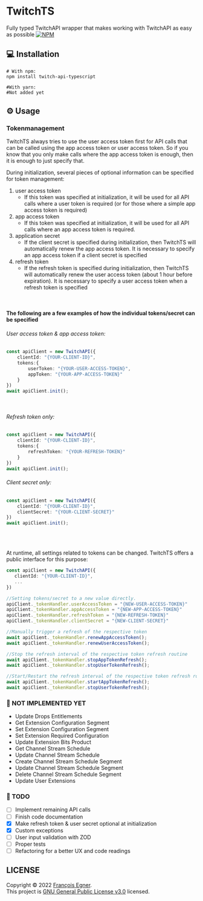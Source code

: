 # TwitchTS
Fully typed TwitchAPI wrapper that makes working with TwitchAPI as easy as possible
[![NPM](https://nodei.co/npm/twitch-api-typescript.png?downloads=true&month=3)](https://www.npmjs.com/package/twitch-api-typescript)

## 💻 Installation

```shell
# With npm:
npm install twitch-api-typescript

#With yarn:
#Not added yet
```

## ⚙️ Usage

### Tokenmanagement

TwitchTS always tries to use the user access token first for API calls that can be called using the app access token or user access token. So if you know that you only make calls where the app access token is enough, then it is enough to just specify that.

During initialization, several pieces of optional information can be specified for token management:
1. user access token
   * If this token was specified at initialization, it will be used for all API calls where a user token is required (or for those where a simple app access token is required)
2. app access token
   * If this token was specified at initialization, it will be used for all API calls where an app access token is required.
3. application secret
   * If the client secret is specified during initialization, then TwitchTS will automatically renew the app access token. It is necessary to specify an app access token if a client secret is specified
4. refresh token
   * If the refresh token is specified during initialization, then TwitchTS will automatically renew the user access token (about 1 hour before expiration). It is necessary to specify a user access token when a refresh token is specified



<br/>

#### The following are a few examples of how the individual tokens/secret can be specified

###### User access token & app access token:
```typescript
const apiClient = new TwitchAPI({
    clientId: "{YOUR-CLIENT-ID}",
    tokens:{
        userToken: "{YOUR-USER-ACCESS-TOKEN}",
        appToken: "{YOUR-APP-ACCESS-TOKEN}"
    }
})
await apiClient.init();
```
<br/>

###### Refresh token only:
```typescript
const apiClient = new TwitchAPI({
    clientId: "{YOUR-CLIENT-ID}",
    tokens:{
        refreshToken: "{YOUR-REFRESH-TOKEN}"
    }
})
await apiClient.init();
```

###### Client secret only:
```typescript
const apiClient = new TwitchAPI({
    clientId: "{YOUR-CLIENT-ID}",
    clientSecret: "{YOUR-CLIENT-SECRET}"
})
await apiClient.init();
```
<br/><br/>

At runtime, all settings related to tokens can be changed. TwitchTS offers a public interface for this purpose:

```typescript
const apiClient = new TwitchAPI({
   clientId: "{YOUR-CLIENT-ID}",
   ...
})

//Setting tokens/secret to a new value directly. 
apiClient._tokenHandler.userAccessToken = "{NEW-USER-ACCESS-TOKEN}"
apiClient._tokenHandler.appAccessToken = "{NEW-APP-ACCESS-TOKEN}"
apiClient._tokenHandler.refreshToken = "{NEW-REFRESH-TOKEN}"
apiClient._tokenHandler.clientSecret = "{NEW-CLIENT-SECRET}"

//Manually trigger a refresh of the respective token
await apiClient._tokenHandler.renewAppAccessToken();
await apiClient._tokenHandler.renewUserAccessToken();

//Stop the refresh interval of the respective token refresh routine
await apiClient._tokenHandler.stopAppTokenRefresh();
await apiClient._tokenHandler.stopUserTokenRefresh();

//Start/Restart the refresh interval of the respective token refresh routine
await apiClient._tokenHandler.startAppTokenRefresh();
await apiClient._tokenHandler.stopUserTokenRefresh();
```

### 📝 NOT IMPLEMENTED YET
- Update Drops Entitlements
- Get Extension Configuration Segment
- Set Extension Configuration Segment
- Set Extension Required Configuration
- Update Extension Bits Product
- Get Channel Stream Schedule
- Update Channel Stream Schedule
- Create Channel Stream Schedule Segment
- Update Channel Stream Schedule Segment
- Delete Channel Stream Schedule Segment
- Update User Extensions

### 📝 TODO
- [ ] Implement remaining API calls
- [ ] Finish code documentation
- [x] Make refresh token & user secret optional at initialization
- [x] Custom exceptions
- [ ] User input validation with ZOD
- [ ] Proper tests
- [ ] Refactoring for a better UX and code readings

## LICENSE
Copyright © 2022 [François Egner](https://github.com/francois-egner).  
This project is [GNU General Public License v3.0](LICENSE) licensed.